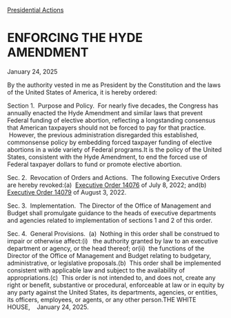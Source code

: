 [Presidential Actions](https://www.whitehouse.gov/presidential-actions/)

# 					ENFORCING THE HYDE AMENDMENT				

January 24, 2025

By the authority vested in me as President by the Constitution and the laws of the United States of America, it is hereby ordered:

Section 1.  Purpose and Policy.  For nearly five decades, the Congress has annually enacted the Hyde Amendment and similar laws that prevent Federal funding of elective abortion, reflecting a longstanding consensus that American taxpayers should not be forced to pay for that practice.  However, the previous administration disregarded this established, commonsense policy by embedding forced taxpayer funding of elective abortions in a wide variety of Federal programs.It is the policy of the United States, consistent with the Hyde Amendment, to end the forced use of Federal taxpayer dollars to fund or promote elective abortion.

Sec. 2.  Revocation of Orders and Actions.  The following Executive Orders are hereby revoked:(a)  [Executive Order 14076](https://www.federalregister.gov/documents/2022/07/13/2022-15138/protecting-access-to-reproductive-healthcare-services) of July 8, 2022; and(b)  [Executive Order 14079](https://www.whitehouse.gov/briefing-room/presidential-actions/2023/01/22/memorandum-on-further-efforts-to-protect-access-to-reproductive-healthcare-services/#:~:text=In%20Executive%20Order%2014076%20of,abortion%20care%2C%20including%20medication%20abortion.) of August 3, 2022.

Sec. 3.  Implementation.  The Director of the Office of Management and Budget shall promulgate guidance to the heads of executive departments and agencies related to implementation of sections 1 and 2 of this order.

Sec. 4.  General Provisions.  (a)  Nothing in this order shall be construed to impair or otherwise affect:(i)   the authority granted by law to an executive department or agency, or the head thereof; or(ii)  the functions of the Director of the Office of Management and Budget relating to budgetary, administrative, or legislative proposals.(b)  This order shall be implemented consistent with applicable law and subject to the availability of appropriations.(c)  This order is not intended to, and does not, create any right or benefit, substantive or procedural, enforceable at law or in equity by any party against the United States, its departments, agencies, or entities, its officers, employees, or agents, or any other person.THE WHITE HOUSE,    January 24, 2025.

